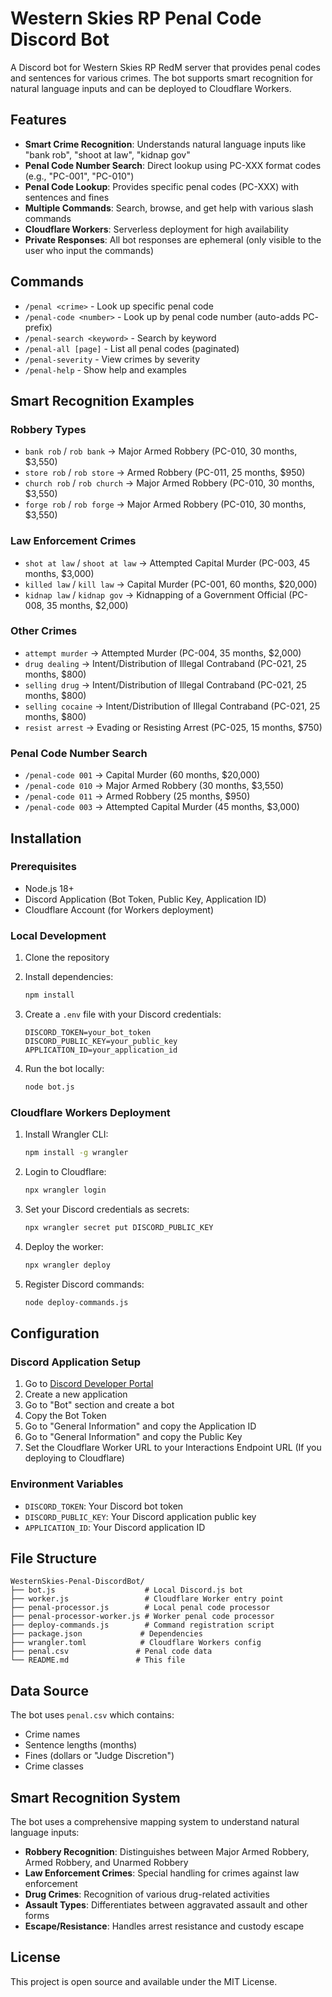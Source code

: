 # Western Skies RP Penal Code Discord Bot

A Discord bot for Western Skies RP RedM server that provides penal codes and sentences for various crimes. The bot supports smart recognition for natural language inputs and can be deployed to Cloudflare Workers.

## Features

- **Smart Crime Recognition**: Understands natural language inputs like "bank rob", "shoot at law", "kidnap gov"
- **Penal Code Number Search**: Direct lookup using PC-XXX format codes (e.g., "PC-001", "PC-010")
- **Penal Code Lookup**: Provides specific penal codes (PC-XXX) with sentences and fines
- **Multiple Commands**: Search, browse, and get help with various slash commands
- **Cloudflare Workers**: Serverless deployment for high availability
- **Private Responses**: All bot responses are ephemeral (only visible to the user who input the commands)

## Commands

- `/penal <crime>` - Look up specific penal code
- `/penal-code <number>` - Look up by penal code number (auto-adds PC- prefix)
- `/penal-search <keyword>` - Search by keyword
- `/penal-all [page]` - List all penal codes (paginated)
- `/penal-severity` - View crimes by severity
- `/penal-help` - Show help and examples

## Smart Recognition Examples

### Robbery Types
- `bank rob` / `rob bank` → Major Armed Robbery (PC-010, 30 months, $3,550)
- `store rob` / `rob store` → Armed Robbery (PC-011, 25 months, $950)
- `church rob` / `rob church` → Major Armed Robbery (PC-010, 30 months, $3,550)
- `forge rob` / `rob forge` → Major Armed Robbery (PC-010, 30 months, $3,550)

### Law Enforcement Crimes
- `shot at law` / `shoot at law` → Attempted Capital Murder (PC-003, 45 months, $3,000)
- `killed law` / `kill law` → Capital Murder (PC-001, 60 months, $20,000)
- `kidnap law` / `kidnap gov` → Kidnapping of a Government Official (PC-008, 35 months, $2,000)

### Other Crimes
- `attempt murder` → Attempted Murder (PC-004, 35 months, $2,000)
- `drug dealing` → Intent/Distribution of Illegal Contraband (PC-021, 25 months, $800)
- `selling drug` → Intent/Distribution of Illegal Contraband (PC-021, 25 months, $800)
- `selling cocaine` → Intent/Distribution of Illegal Contraband (PC-021, 25 months, $800)
- `resist arrest` → Evading or Resisting Arrest (PC-025, 15 months, $750)

### Penal Code Number Search
- `/penal-code 001` → Capital Murder (60 months, $20,000)
- `/penal-code 010` → Major Armed Robbery (30 months, $3,550)
- `/penal-code 011` → Armed Robbery (25 months, $950)
- `/penal-code 003` → Attempted Capital Murder (45 months, $3,000)

## Installation

### Prerequisites
- Node.js 18+
- Discord Application (Bot Token, Public Key, Application ID)
- Cloudflare Account (for Workers deployment)

### Local Development

1. Clone the repository
2. Install dependencies:
   ```bash
   npm install
   ```

3. Create a `.env` file with your Discord credentials:
   ```
   DISCORD_TOKEN=your_bot_token
   DISCORD_PUBLIC_KEY=your_public_key
   APPLICATION_ID=your_application_id
   ```

4. Run the bot locally:
   ```bash
   node bot.js
   ```

### Cloudflare Workers Deployment

1. Install Wrangler CLI:
   ```bash
   npm install -g wrangler
   ```

2. Login to Cloudflare:
   ```bash
   npx wrangler login
   ```

3. Set your Discord credentials as secrets:
   ```bash
   npx wrangler secret put DISCORD_PUBLIC_KEY
   ```

4. Deploy the worker:
   ```bash
   npx wrangler deploy
   ```

5. Register Discord commands:
   ```bash
   node deploy-commands.js
   ```

## Configuration

### Discord Application Setup

1. Go to [Discord Developer Portal](https://discord.com/developers/applications)
2. Create a new application
3. Go to "Bot" section and create a bot
4. Copy the Bot Token
5. Go to "General Information" and copy the Application ID
6. Go to "General Information" and copy the Public Key
7. Set the Cloudflare Worker URL to your Interactions Endpoint URL (If you deploying to Cloudflare)

### Environment Variables

- `DISCORD_TOKEN`: Your Discord bot token
- `DISCORD_PUBLIC_KEY`: Your Discord application public key
- `APPLICATION_ID`: Your Discord application ID

## File Structure

```
WesternSkies-Penal-DiscordBot/
├── bot.js                    # Local Discord.js bot
├── worker.js                 # Cloudflare Worker entry point
├── penal-processor.js        # Local penal code processor
├── penal-processor-worker.js # Worker penal code processor
├── deploy-commands.js        # Command registration script
├── package.json             # Dependencies
├── wrangler.toml            # Cloudflare Workers config
├── penal.csv               # Penal code data
└── README.md               # This file
```

## Data Source

The bot uses `penal.csv` which contains:
- Crime names
- Sentence lengths (months)
- Fines (dollars or "Judge Discretion")
- Crime classes

## Smart Recognition System

The bot uses a comprehensive mapping system to understand natural language inputs:

- **Robbery Recognition**: Distinguishes between Major Armed Robbery, Armed Robbery, and Unarmed Robbery
- **Law Enforcement Crimes**: Special handling for crimes against law enforcement
- **Drug Crimes**: Recognition of various drug-related activities
- **Assault Types**: Differentiates between aggravated assault and other forms
- **Escape/Resistance**: Handles arrest resistance and custody escape

## License

This project is open source and available under the MIT License.
